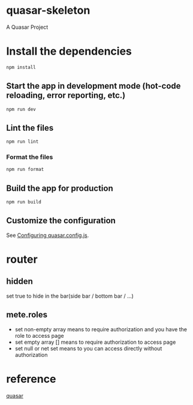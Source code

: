 # quasar-skeleton

A Quasar Project

# Install the dependencies

```bash
npm install
```

## Start the app in development mode (hot-code reloading, error reporting, etc.)

```bash
npm run dev
```

## Lint the files

```bash
npm run lint
```

### Format the files

```bash
npm run format
```

## Build the app for production

```bash
npm run build
```

## Customize the configuration

See [Configuring quasar.config.js](https://v2.quasar.dev/quasar-cli-vite/quasar-config-js).

# router

## hidden

set true to hide in the bar(side bar / bottom bar / ...)

## mete.roles

- set non-empty array means to require authorization and you have the role to access page
- set empty array [] means to require authorization to access page
- set null or net set means to you can access directly without authorization

# reference

[quasar](https://quasar.dev/)

